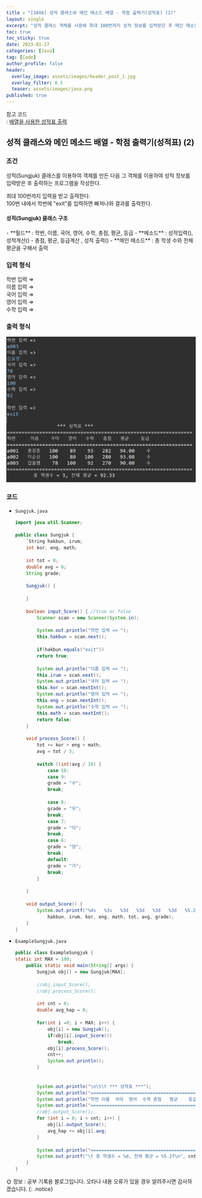 ```yaml
---
title : "[JAVA] 성적 클래스와 메인 메소드 배열 - 학점 출력기(성적표) (2)"
layout: single
excerpt: "성적 클래스 객체를 사용해 최대 100번까지 성적 정보를 입력받은 후 메인 메소드에서 배열로 처리하여 출력한다."
toc: true
toc_sticky: true
date: 2023-01-27
categories: [Java]
tag: [Code]
author_profile: false
header:
  overlay_image: assets/images/header_post_1.jpg
  overlay_filter: 0.5 
  teaser: assets/images/java.png
published: true
---
```


참고 코드  
: [배열을 사용한 성적표 출력](../0112_1)

## 성적 클래스와 메인 메소드 배열 - 학점 출력기(성적표) (2)

### 조건

성적(Sungjuk) 클래스를 이용하여 객체를 만든 다음 그 객체를 이용하여 성적 정보를 입력받은 후 출력하는 프로그램을 작성한다.  

최대 100번까지 입력을 받고 출력한다.  
100번 내에서 학번에 "exit"를 입력하면 빠져나와 결과를 출력한다.  

<h4>성적(Sungjuk)  클래스 구조</h4>  
- **필드** : 학번, 이름, 국어, 영어, 수학, 총점, 평균, 등급  
- **메소드** : 성적입력(), 성적계산() - 총점, 평균, 등급계산 , 성적 출력()  
- **메인 메소드** : 총 학생 수와 전체 평균을 구해서 출력  

### 입력 형식  

학번 입력 ⇒  
이름 입력 ⇒  
국어 입력 ⇒  
영어 입력 ⇒  
수학 입력 ⇒  

### 출력 형식  
<img src="/images/2023-01-27-code/Sungjuk_2.png">  

### 코드

- `Sungjuk.java`  

    ```java
    import java.util.Scanner;

    public class Sungjuk {
        `String hakbun, irum;
        int kor, eng, math;
        
        int tot = 0;
        double avg = 0;
        String grade;
        
        Sungjuk() {
        
        }
        
        boolean input_Score() { //true or false
            Scanner scan = new Scanner(System.in);
            
            System.out.println("학번 입력 => ");
            this.hakbun = scan.next();
            
            if(hakbun.equals("exit"))
            return true;
            
            System.out.println("이름 입력 => ");
            this.irum = scan.next();
            System.out.println("국어 입력 => ");
            this.kor = scan.nextInt();
            System.out.println("영어 입력 => ");
            this.eng = scan.nextInt();
            System.out.println("수학 입력 => ");
            this.math = scan.nextInt();
            return false;
        }
        
        void process_Score() {
            tot += kor + eng + math;
            avg = tot / 3;
            
            switch ((int)avg / 10) {
                case 10:
                case 9:
                grade = "수";
                break;
                
                case 8: 
                grade = "우";
                break;
                case 7:
                grade = "미";
                break;
                case 6:
                grade = "양";
                break;
                default: 
                grade = "가";
                break;
            }
        
        }
        
        void output_Score() {
            System.out.printf("%4s   %3s   %3d   %3d   %3d   %3d   %5.2f   %2s\n",
                hakbun, irum, kor, eng, math, tot, avg, grade);
        }
    }
    ```

- `ExampleSungjuk.java`  

    ```java
    public class ExampleSungjuk {
    static int MAX = 100;  
        public static void main(String[] args) {
            Sungjuk obj[] = new Sungjuk[MAX];
            
            //obj.input_Score();
            //obj.process_Score();
            
            int cnt = 0;
            double avg_hap = 0;
            
            for(int i =0; i < MAX; i++) {
                obj[i] = new Sungjuk();
                if(obj[i].input_Score())
                    break;
                obj[i].process_Score();
                cnt++;
                System.out.println();
            }
            
            
            System.out.println("\n\t\t *** 성적표 ***");
            System.out.println("===============================================================");
            System.out.println("학번 이름  국어  영어  수학 총점   평균    등급");
            System.out.println("===============================================================");
            //obj.output_Score();
            for (int i = 0; i < cnt; i++) {
                obj[i].output_Score();
                avg_hap += obj[i].avg;
            }
            
            System.out.println("===============================================================");
            System.out.printf("\t 총 학생수 = %d, 전체 평균 = %5.2f\n", cnt, avg_hap / cnt);
        }
    }
    ```

🌞 정보 : 공부 기록용 블로그입니다. 오타나 내용 오류가 있을 경우 알려주시면 감사하겠습니다.
{: .notice}
